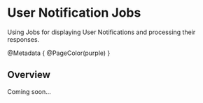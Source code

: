 # User Notification Jobs

Using Jobs for displaying User Notifications and processing their responses.

@Metadata {
  @PageColor(purple)
}

## Overview

Coming soon...
